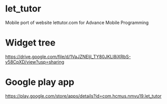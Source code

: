 # let_tutor
Mobile port of website lettutor.com for Advance Mobile Programming

# Widget tree
https://drive.google.com/file/d/1VaJZNEljl_TY80JKLl8iXRbS-v58CpXD/view?usp=sharing

# Google play app
https://play.google.com/store/apps/details?id=com.hcmus.nmvu19.let_tutor
